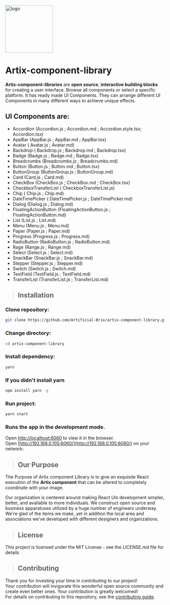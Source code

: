 <img src="https://www.pngarts.com/files/3/Letter-A-PNG-High-Quality-Image.png" alt="logo" height="150"/>

# **Artix-component-library**

**Artix-component-libraries** are **open source**, **interactive building blocks** for creating a user interface. Browse all components or select a specific platform. It has ready made UI Components. They can arrange different UI Components in many different ways to achieve unique effects.

## UI Components are: 
- Accordion (Accordion.js ; Accordion.md ; Accordion.style.tsx; Accordion.tsx) 
- AppBar (AppBar.js ; AppBar.md ; AppBar.tsx)
- Avatar ( Avatar.js ; Avatar.md)
- Backdrop ( Backdrop.js ; Backdrop.md ; Backdrop.tsx)
- Badge (Badge.js ; Badge.md ; Badge.tsx)
- Breadcrumbs (Breadcrumbs.js ; Breadcrumbs.md)
- Button (Button.js ; Button.md ; Button.tsx)
- ButtonGroup (ButtonGroup.js ; ButtonGroup.md)
- Card (Card.js ; Card.md)
- CheckBox (CheckBox.js ; CheckBox.md ; CheckBox.tsx)
- CheckboxTransferList ( CheckboxTransferList.js)
- Chip ( Chip.js ; Chip.md)
- DateTimePicker ( DateTimePicker.js ; DateTimePicker.md)
- Dialog (Dialog.js ; Dialog.md)
- FloatingActionButton (FloatingActionButton.js ; FloatingActionButton.md)
- List (List.js ; List.md)
- Menu (Menu.js ; Menu.md)
- Paper (Paper.js ; Paper.md)
- Progress (Progress.js ; Progress.md)
- RadioButton (RadioButton.js ; RadioButton.md)
- Rage (Range.js ; Range.md)
- Select (Select.js ; Select.md)
- SnackBar (SnackBar.js ; SnackBar.md)
- Stepper (Stepper.js ; Stepper.md)
- Switch (Switch.js ; Switch.md)
- TextField (TextField.js ; TextField.md)
- TransferList (TransferList.js ; TransferList.md)

> ## Installation

### Clone repository:

```sh
git clone https://github.com/Artificial-Brix/artix-component-library.git
```

### Change directory:

```sh
cd artix-component-library
```

### Install dependency:

```sh
yarn
```
### If you didn't install yarn

```sh
npm install yarn -g
```

### Run project:

```sh
yarn start
```

### Runs the app in the development mode.

Open [http://localhost:6060](http://localhost:6060) to view it in the browser.\
Open [http://192.168.0.105:6060/](http://192.168.0.105:6060/) on your network:

> ## Our Purpose

The Purpose of Artix component Library is to give an exquisite React execution of the **Artix component** that can be altered to completely coordinate with your image.

Our organization is centered around making React UIs development simpler, better, and available to more individuals. We construct open source and business apparatuses utilized by a huge number of engineers underway. We're glad of the items we make, yet in addition the local area and associations we've developed with different designers and organizations.

> ## License

This project is licensed under the MIT License - see the LICENSE.md file for details

> ## Contributing

Thank you for investing your time in contributing to our project!<br>
Your contribution will invigorate this wonderful open source community and create even better ones. Your contribution is greatly welcomed!<br>
For details on contributing to this repository, see the [contributing guide](CONTRIBUTING.md).
